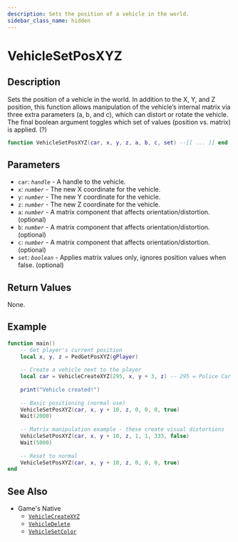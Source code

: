 ```yaml
---
description: Sets the position of a vehicle in the world.
sidebar_class_name: hidden
---
```


# VehicleSetPosXYZ

## Description

Sets the position of a vehicle in the world.
In addition to the X, Y, and Z position, this function allows manipulation of the vehicle’s internal matrix via three extra parameters (a, b, and c), which can distort or rotate the vehicle.
The final boolean argument toggles which set of values (position vs. matrix) is applied. (?)

```lua
function VehicleSetPosXYZ(car, x, y, z, a, b, c, set) --[[ ... ]] end
```

## Parameters

- `car`: _`handle`_ - A handle to the vehicle.
- `x`: _`number`_ - The new X coordinate for the vehicle.
- `y`: _`number`_ - The new Y coordinate for the vehicle.
- `z`: _`number`_ - The new Z coordinate for the vehicle.
- `a`: _`number`_ - A matrix component that affects orientation/distortion. (optional)
- `b`: _`number`_ - A matrix component that affects orientation/distortion.	(optional)
- `c`: _`number`_ - A matrix component that affects orientation/distortion. (optional)
- `set`: _`boolean`_ - Applies matrix values only, ignores position values when false. (optional)

## Return Values

None.

## Example

```lua
function main()
    -- Get player's current position
    local x, y, z = PedGetPosXYZ(gPlayer)
    
    -- Create a vehicle next to the player
    local car = VehicleCreateXYZ(295, x, y + 3, z) -- 295 = Police Car
    
    print("Vehicle created!")
    
    -- Basic positioning (normal use)
    VehicleSetPosXYZ(car, x, y + 10, z, 0, 0, 0, true)
    Wait(2000)
    
    -- Matrix manipulation example - these create visual distortions
    VehicleSetPosXYZ(car, x, y + 10, z, 1, 1, 333, false)
    Wait(5000)
    
    -- Reset to normal
    VehicleSetPosXYZ(car, x, y + 10, z, 0, 0, 0, true)
end
```

## See Also

- Game's Native
  - [`VehicleCreateXYZ`](https://bully-scripting.vercel.app/docs/game-reference/global-functions/VehicleCreateXYZ)
  - [`VehicleDelete`](https://bully-scripting.vercel.app/docs/game-reference/global-functions/VehicleDelete)
  - [`VehicleSetColor`](https://bully-scripting.vercel.app/docs/game-reference/global-functions/VehicleSetColor)
  